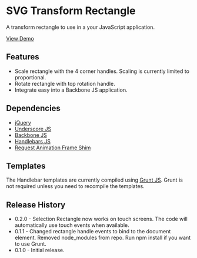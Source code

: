 SVG Transform Rectangle
=======================

A transform rectangle to use in a your JavaScript application.

[View Demo](http://www.nocircleno.com/svg_transform_rectangle/ "Demo")

Features
-----------------------

* Scale rectangle with the 4 corner handles.  Scaling is currently limited to proportional.
* Rotate rectangle with top rotation handle.
* Integrate easy into a Backbone JS application.

Dependencies
-----------------------

* [jQuery](http://jquery.com/ "jQuery")
* [Underscore JS](http://underscorejs.org/ "Underscore JS")
* [Backbone JS](http://backbonejs.org/ "Backbone JS")
* [Handlebars JS](http://handlebarsjs.com/ "Handlebars JS")
* [Request Animation Frame Shim](http://my.opera.com/emoller/blog/2011/12/20/requestanimationframe-for-smart-er-animating "Request Animation Frame Shim")

Templates
-----------------------

The Handlebar templates are currently compiled using [Grunt JS](http://gruntjs.com/ "Grunt JS").  Grunt is not required unless you need to recompile the templates.


Release History
-----------------------

* 0.2.0 - Selection Rectangle now works on touch screens.  The code will automatically use touch events when available.
* 0.1.1 - Changed rectangle handle events to bind to the document element.  Removed node_modules from repo.  Run npm install if you want to use Grunt.
* 0.1.0 - Initial release.
